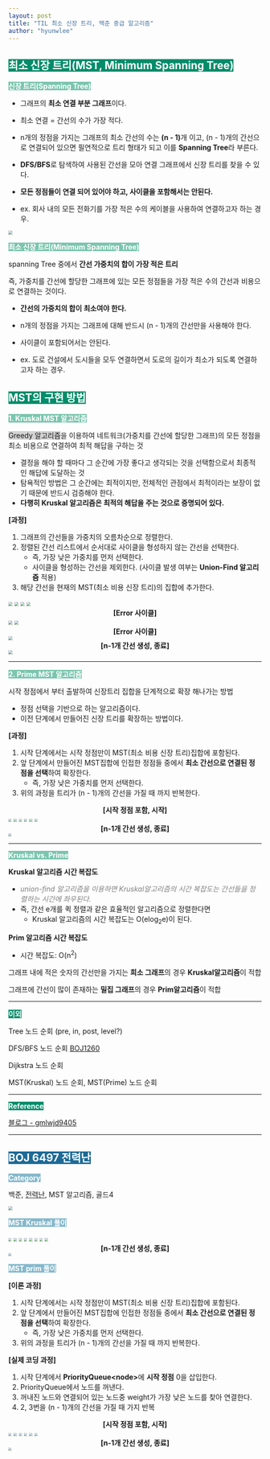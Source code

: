 ```yaml
---
layout: post
title: "TIL 최소 신장 트리, 백준 중급 알고리즘"
author: "hyunwlee"
---
```


## <span style="background-color:#028C6A; color:white">최소 신장 트리(MST, Minimum Spanning Tree)</span>

<span style="background-color:#7BC5AE; color:white"><strong>신장 트리(Spanning Tree)</strong></span>

- 그래프의 <strong>최소 연결 부분 그래프</strong>이다.

- 최소 연결 = 간선의 수가 가장 적다.

- n개의 정점을 가지는 그래프의 최소 간선의 수는 <strong>(n - 1)</strong>개 이고, (n - 1)개의 간선으로 연결되어 있으면 필연적으로 트리 형태가 되고 이를 <strong>Spanning Tree</strong>라 부른다.
- <strong>DFS/BFS</strong>로 탐색하여 사용된 간선을 모아 연결 그래프에서 신장 트리를 찾을 수 있다.
- <strong>모든 정점들이 연결 되어 있어야 하고, 사이클을 포함해서는 안된다.</strong>
- ex. 회사 내의 모든 전화기를 가장 적은 수의 케이블을 사용하여 연결하고자 하는 경우.

<img src="https://github.com/hyunwlee-dev/TIL/blob/a5c5806744f71769919f66d25e3b199d03881e47/images/til211001/mst1.png?raw=true" style="zoom:50%;" />

<span style="background-color:#7BC5AE; color:white"><strong>최소 신장 트리(Minimum Spanning Tree)</strong></span>

spanning Tree 중에서 <strong>간선 가중치의 합이 가장 적은 트리</strong>

즉, 가중치를 간선에 할당한 그래프에 있는 모든 정점들을 가장 적은 수의 간선과 비용으로 연결하는 것이다.

- <strong>간선의 가중치의 합이 최소여야 한다.</strong>

- n개의 정점을 가지는 그래프에 대해 반드시 (n - 1)개의 간선만을 사용해야 한다.
- 사이클이 포함되어서는 안된다.
- ex. 도로 건설에서 도시들을 모두 연결하면서 도로의 길이가 최소가 되도록 연결하고자 하는 경우.



## <span style="background-color:#028C6A; color:white">MST의 구현 방법</span>

<span style="background-color:#7BC5AE; color:white"><strong>1. Kruskal MST 알고리즘</strong></span>

<span style="background-color:lightgray">Greedy 알고리즘</span>을 이용하여 네트워크(가중치를 간선에 할당한 그래프)의 모든 정점을 최소 비용으로 연결하여 최적 해답을 구하는 것

- 결정을 해야 할 때마다 그 순간에 가장 좋다고 생각되는 것을 선택함으로서 최종적인 해답에 도달하는 것
- 탐욕적인 방법은 그 순간에는 최적이지만, 전체적인 관점에서 최적이라는 보장이 없기 때문에 반드시 검증해야 한다.
- <strong>다행히 Kruskal 알고리즘은 최적의 해답을 주는 것으로 증명되어 있다. </strong>

<strong>[과정]</strong>

1. 그래프의 간선들을 가중치의 오름차순으로 정렬한다.
2. 정렬된 간선 리스트에서 순서대로 사이클을 형성하지 않는 간선을 선택한다.
   - 즉, 가장 낮은 가중치를 먼저 선택한다.
   - 사이클을 형성하는 간선을 제외한다. (사이클 발생 여부는 <strong>Union-Find 알고리즘</strong> 적용)
3. 해당 간선을 현재의 MST(최소 비용 신장 트리)의 집합에 추가한다.



<img src="https://github.com/hyunwlee-dev/TIL/blob/f67646c90fd0c7e6a7fd74724c7c0a2816c209f7/images/til211001/kruskal1.png?raw=true" style="zoom:50%;" />

<img src="https://github.com/hyunwlee-dev/TIL/blob/f67646c90fd0c7e6a7fd74724c7c0a2816c209f7/images/til211001/kruskal2.png?raw=true" style="zoom:50%;" />

<img src="https://github.com/hyunwlee-dev/TIL/blob/f67646c90fd0c7e6a7fd74724c7c0a2816c209f7/images/til211001/kruskal3.png?raw=true" style="zoom:50%;" />

<img src="https://github.com/hyunwlee-dev/TIL/blob/f67646c90fd0c7e6a7fd74724c7c0a2816c209f7/images/til211001/kruskal4.png?raw=true" style="zoom:50%;" />

<center><strong>[Error 사이클]</strong></center>

<img src="https://github.com/hyunwlee-dev/TIL/blob/f67646c90fd0c7e6a7fd74724c7c0a2816c209f7/images/til211001/kruskal5.png?raw=true" style="zoom:50%;" />

<img src="https://github.com/hyunwlee-dev/TIL/blob/f67646c90fd0c7e6a7fd74724c7c0a2816c209f7/images/til211001/kruskal6.png?raw=true" style="zoom:50%;" />

<center><strong>[Error 사이클]</strong></center>

<img src="https://github.com/hyunwlee-dev/TIL/blob/f67646c90fd0c7e6a7fd74724c7c0a2816c209f7/images/til211001/kruskal7.png?raw=true" style="zoom:50%;" />

<center><strong>[n-1개 간선 생성, 종료]</strong></center>

<img src="https://github.com/hyunwlee-dev/TIL/blob/f67646c90fd0c7e6a7fd74724c7c0a2816c209f7/images/til211001/kruskal8.png?raw=true" style="zoom:50%;" />

---

<span style="background-color:#7BC5AE; color:white"><strong>2. Prime MST 알고리즘</strong></span>

시작 정점에서 부터 출발하여 신장트리 집합을 단계적으로 확장 해나가는 방법

- 정점 선택을 기반으로 하는 알고리즘이다.
- 이전 단계에서 만들어진 신장 트리를 확장하는 방법이다.

<strong>[과정]</strong>

1. 시작 단계에서는 시작 정점만이 MST(최소 비용 신장 트리)집합에 포함된다.
2. 앞 단계에서 만들어진 MST집합에 인접한 정점들 중에서 <strong>최소 간선으로 연결된 정점을 선택</strong>하여 확장한다.
   - 즉, 가장 낮은 가중치를 먼저 선택한다.
3. 위의 과정을 트리가 (n - 1)개의 간선을 가질 때 까지 반복한다.

<center><strong>[시작 정점 포함, 시작]</strong></center>

<img src="https://github.com/hyunwlee-dev/TIL/blob/f833132eee791a56575b4b710f10b25c6829042a/images/til211001/prim1.png?raw=true" style="zoom:40%;" />

  

<img src="https://github.com/hyunwlee-dev/TIL/blob/f833132eee791a56575b4b710f10b25c6829042a/images/til211001/prim2.png?raw=true" style="zoom:40%;" />

  

<img src="https://github.com/hyunwlee-dev/TIL/blob/f833132eee791a56575b4b710f10b25c6829042a/images/til211001/prim3.png?raw=true" style="zoom:40%;" />

  

<img src="https://github.com/hyunwlee-dev/TIL/blob/f833132eee791a56575b4b710f10b25c6829042a/images/til211001/prim4.png?raw=true" style="zoom:40%;" />

  

<img src="https://github.com/hyunwlee-dev/TIL/blob/f833132eee791a56575b4b710f10b25c6829042a/images/til211001/prim5.png?raw=true" style="zoom:40%;" />

  

<img src="https://github.com/hyunwlee-dev/TIL/blob/f833132eee791a56575b4b710f10b25c6829042a/images/til211001/prim6.png?raw=true" style="zoom:40%;" />

  

<center><strong>[n-1개 간선 생성, 종료]</strong></center>

<img src="https://github.com/hyunwlee-dev/TIL/blob/f833132eee791a56575b4b710f10b25c6829042a/images/til211001/prim7.png?raw=true" style="zoom:40%;" />





---

<span style="background-color:#7BC5AE; color:white"><strong>Kruskal vs. Prime</strong></span>

<strong>Kruskal 알고리즘 시간 복잡도</strong>

- <span style="color:gray">_union-find 알고리즘을 이용하면 Kruskal알고리즘의 시간 복잡도는 간선들을 정렬하는 시간에 좌우된다._</span>
- 즉, 간선 e개를 퀵 정렬과 같은 효율적인 알고리즘으로 정렬한다면
  - Kruskal 알고리즘의 시간 복잡도는 O(elog<sub>2</sub>e)이 된다.

<strong>Prim 알고리즘 시간 복잡도</strong>

- 시간 복잡도: O(n<sup>2</sup>)



그래프 내에 적은 숫자의 간선만을 가지는 <strong>희소 그래프</strong>의 경우 <strong>Kruskal알고리즘</strong>이 적합

그래프에 간선이 많이 존재하는 <strong>밀집 그래프</strong>의 경우 <strong>Prim알고리즘</strong>이 적합

---

<span style="background-color:#028C6A; color:white"><strong>이외</strong></span>

Tree 노드 순회 (pre, in, post, level?)

DFS/BFS 노드 순회 [BOJ1260](https://www.acmicpc.net/problem/1260)

Dijkstra 노드 순회

MST(Kruskal) 노드 순회, MST(Prime) 노드 순회

---

<span style="background-color:#028C6A; color:white"><strong>Reference</strong></span>

[블로그 - gmlwjd9405](https://gmlwjd9405.github.io/2018/08/28/algorithm-mst.html)

---

## <span style="background-color:#1D6A96; color:white">BOJ 6497 전력난</span>

<span style="background-color:#85B8CB; color:white"><strong> Category</strong></span>

백준, [전력난](https://www.acmicpc.net/problem/6497), MST 알고리즘, 골드4

<img src="https://github.com/hyunwlee-dev/TIL/blob/6cc2606015e7afe276d90b3e5a61387653b15e62/images/til211001/powerShortage.png?raw=true" style="zoom:50%;" />

<span style="background-color:#85B8CB; color:white"><strong>MST Kruskal 풀이</strong></span>

<img src="https://github.com/hyunwlee-dev/TIL/blob/9cd72815b9be932f3d7162b53d4b3315d63ea6ce/images/til211001/kruskal9.png?raw=true" style="zoom:40%;"/>

  

<img src="https://github.com/hyunwlee-dev/TIL/blob/9cd72815b9be932f3d7162b53d4b3315d63ea6ce/images/til211001/kruskal10.png?raw=true" style="zoom:40%;"/>

  

<img src="https://github.com/hyunwlee-dev/TIL/blob/9cd72815b9be932f3d7162b53d4b3315d63ea6ce/images/til211001/kruskal11.png?raw=true" style="zoom:40%;"/>

  

<img src="https://github.com/hyunwlee-dev/TIL/blob/9cd72815b9be932f3d7162b53d4b3315d63ea6ce/images/til211001/kruskal12.png?raw=true" style="zoom:40%;"/>

  

<img src="https://github.com/hyunwlee-dev/TIL/blob/9cd72815b9be932f3d7162b53d4b3315d63ea6ce/images/til211001/kruskal13.png?raw=true" style="zoom:40%;"/>

  

<img src="https://github.com/hyunwlee-dev/TIL/blob/9cd72815b9be932f3d7162b53d4b3315d63ea6ce/images/til211001/kruskal14.png?raw=true" style="zoom:40%;"/>

  

<img src="https://github.com/hyunwlee-dev/TIL/blob/9cd72815b9be932f3d7162b53d4b3315d63ea6ce/images/til211001/kruskal15.png?raw=true" style="zoom:40%;"/>

  

<img src="https://github.com/hyunwlee-dev/TIL/blob/9cd72815b9be932f3d7162b53d4b3315d63ea6ce/images/til211001/kruskal16.png?raw=true" style="zoom:40%;"/>

  

<center><strong>[n-1개 간선 생성, 종료]</strong></center>

<img src="https://github.com/hyunwlee-dev/TIL/blob/9cd72815b9be932f3d7162b53d4b3315d63ea6ce/images/til211001/kruskal17.png?raw=true" style="zoom:40%;"/>

  

<span style="background-color:#85B8CB; color:white"><strong>MST prim 풀이</strong></span>

<strong>[이론 과정]</strong>

1. 시작 단계에서는 시작 정점만이 MST(최소 비용 신장 트리)집합에 포함된다.
2. 앞 단계에서 만들어진 MST집합에 인접한 정점들 중에서 <strong>최소 간선으로 연결된 정점을 선택</strong>하여 확장한다.
   - 즉, 가장 낮은 가중치를 먼저 선택한다.
3. 위의 과정을 트리가 (n - 1)개의 간선을 가질 때 까지 반복한다.

<strong>[실제 코딩 과정]</strong>

1. 시작 단계에서 <strong>PriorityQueue\<node></strong>에 <strong>시작 정점</strong> 0을 삽입한다.
2. PriorityQueue에서 노드를 꺼낸다.
3. 꺼내진 노드와 연결되어 있는 노드중 weight가 가장 낮은 노드를 찾아 연결한다.
4. 2, 3번을 (n - 1)개의 간선을 가질 때 가지 반복



<center><strong>[시작 정점 포함, 시작]</strong></center>

<img src="https://github.com/hyunwlee-dev/TIL/blob/955c0349cfeb5a9c42a85094ed451ede2e5a9eb7/images/til211001/prim8.png?raw=true" style="zoom:40%;"/>

  

<img src="https://github.com/hyunwlee-dev/TIL/blob/955c0349cfeb5a9c42a85094ed451ede2e5a9eb7/images/til211001/prim9.png?raw=true" style="zoom:40%;"/>

  

<img src="https://github.com/hyunwlee-dev/TIL/blob/955c0349cfeb5a9c42a85094ed451ede2e5a9eb7/images/til211001/prim10.png?raw=true" style="zoom:40%;"/>

  

<img src="https://github.com/hyunwlee-dev/TIL/blob/955c0349cfeb5a9c42a85094ed451ede2e5a9eb7/images/til211001/prim11.png?raw=true" style="zoom:40%;"/>

  

<img src="https://github.com/hyunwlee-dev/TIL/blob/955c0349cfeb5a9c42a85094ed451ede2e5a9eb7/images/til211001/prim12.png?raw=true" style="zoom:40%;"/>

  

<img src="https://github.com/hyunwlee-dev/TIL/blob/955c0349cfeb5a9c42a85094ed451ede2e5a9eb7/images/til211001/prim13.png?raw=true" style="zoom:40%;"/>

   

<center><strong>[n-1개 간선 생성, 종료]</strong></center>

<img src="https://github.com/hyunwlee-dev/TIL/blob/77099f4e7c67903e55775d744338e93ac9e54935/images/til211001/prim14.png?raw=true" style="zoom:40%;"/>

  

<script src="https://gist.github.com/hyunwlee-dev/433b44bdbde6ec26f4b72b7aaf15c6d0.js"></script>
